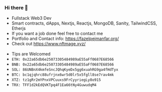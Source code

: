 ### Hi there 👋

- Fullstack Web3 Dev
-  Smart contracts, dApps, Nextjs, Reactjs, MongoDB, Sanity, TailwindCSS, Etherjs
-  If you want a job done feel free to contact me
- Portfolio and Contact info:  https://fazelpejmanfar.org/
- Check out https://www.nftmage.xyz/
<br></br>
- Tips are Welcomed
- `ETH: 0x22a65db6e25073305484989aE55aFf0687E68566` 
- `BNB: 0x22a65db6e25073305484989aE55aFf0687E68566` 
- `SOL: 86UNBnX4kmfeSncJQhqKyeDx5gg6xuahRG9ga4fHdTyx`
- `BTC: bc1qjqhrc88ufrjnx6wr5d0lr5x5fgll8se7rav4mk` 
- `XTZ: tz1gRr2mYPnxVPCuuxs9FrCyyriegLy8o915`
- `TRX: TFF1d2kEdQVKTpq4F1Ea66tNy4GuwudqM4`
